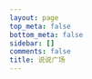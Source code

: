 ```yaml
---
layout: page
top_meta: false
bottom_meta: false
sidebar: []
comments: false
title: 说说广场
---
```


<div id="bbs"></div>
<script type="text/javascript" src="https://jsd.onmicrosoft.cn/npm/marked/marked.min.js"></script>
<script type="text/javascript" src="https://jsd.onmicrosoft.cn/gh/Tokinx/ViewImage/view-image.min.js"></script>
<script type="text/javascript" src="https://jsd.onmicrosoft.cn/gh/Tokinx/Lately/lately.min.js"></script>
<script>
if(typeof Lately==='undefined'){const script=document.createElement('script');script.src='https://jsd.onmicrosoft.cn/gh/Tokinx/Lately/lately.min.js';script.onload=()=>{Lately.init({target:'.bbs-date'});};document.head.appendChild(script);}else{Lately.init({target:'.bbs-date'});}
const urls = [
  {host:"https://s.dusays.com/",apiV1:'v1/',creatorId:"1",imgsrc:"https://cravatar.cn/avatar/28b57baa4e8f13fe4292ccb2de267e30"},
  {host:"https://s.dusays.com/",apiV1:'v1/',creatorId:"2",imgsrc:"https://cravatar.cn/avatar/0d0462a44b088c433b8191135979efd4"},
  {host:"https://s.dusays.com/",apiV1:'v1/',creatorId:"3",imgsrc:"https://cravatar.cn/avatar/cf83c746b212c3f222b1c0a41bbf5b86"},
  {host:"https://s.dusays.com/",apiV1:'v1/',creatorId:"4",imgsrc:"https://cravatar.cn/avatar/099440206041f0b1af6a386f9e8c036a"},
  {host:"https://s.dusays.com/",apiV1:'v1/',creatorId:"5",imgsrc:"https://cravatar.cn/avatar/5c17cfbf21ae1d45d403b7ead8bf0415"},
  {host:"https://s.dusays.com/",apiV1:'v1/',creatorId:"6",imgsrc:"https://cravatar.cn/avatar/6e1a1cc742be99a90de39a0096516fac"},
  {host:"https://s.dusays.com/",apiV1:'v1/',creatorId:"7",imgsrc:"https://cravatar.cn/avatar/e53fa73039fa60c5862480ae2192d215"},
  {host:"https://s.dusays.com/",apiV1:'v1/',creatorId:"8",imgsrc:"https://bu.dusays.com/2023/03/01/63ff34ec52ff1.jpg"},
  {host:"https://s.dusays.com/",apiV1:'v1/',creatorId:"9",imgsrc:"https://cravatar.cn/avatar/c1b204bab687a23c8b6d7c8de11c7c59"},
  {host:"https://s.dusays.com/",apiV1:'v1/',creatorId:"10",imgsrc:"https://cravatar.cn/avatar/ba2379bacf88f17ea461137906bd127d"},
  {host:"https://s.dusays.com/",apiV1:'v1/',creatorId:"11",imgsrc:"https://cravatar.cn/avatar/565ada82edc2f01e7cf2bd95b31f19fd"},
  {host:"https://s.dusays.com/",apiV1:'v1/',creatorId:"12",imgsrc:"https://cravatar.cn/avatar/b633193c913ae39a350311efd950ad83"},
  {host:"https://s.dusays.com/",apiV1:'v1/',creatorId:"13",imgsrc:"https://cravatar.cn/avatar/3a78942c4ddcda86242f20abdacee082"},
  {host:"https://s.dusays.com/",apiV1:'v1/',creatorId:"14",imgsrc:"https://bu.dusays.com/2023/03/03/6401d82b7ecc9.png"},
  {host:"https://s.dusays.com/",apiV1:'v1/',creatorId:"15",imgsrc:"https://cravatar.cn/avatar/1be842e0e85b11a35b697506f06e81f5"},
  {host:"https://s.dusays.com/",apiV1:'v1/',creatorId:"16",imgsrc:"https://cravatar.cn/avatar/03ce846eef46a1b21c1bc5a4f03c2de1"},
  {host:"https://s.dusays.com/",apiV1:'v1/',creatorId:"17",imgsrc:"https://cravatar.cn/avatar/49ef34286a337f7f152c5e61013c0e69"},
  {host:"https://s.dusays.com/",apiV1:'v1/',creatorId:"18",imgsrc:"https://cravatar.cn/avatar/23db27f22d754c4fed9e1cb60a794d81"},
  {host:"https://s.dusays.com/",apiV1:'v1/',creatorId:"19",imgsrc:"https://bu.dusays.com/2023/03/08/640864d11ccaf.png"},
  {host:"https://s.dusays.com/",apiV1:'v1/',creatorId:"20",imgsrc:"https://cravatar.cn/avatar/d5165cf04fe36d73bc24567a2332f9db"},
  {host:"https://s.dusays.com/",apiV1:'v1/',creatorId:"21",imgsrc:"https://bu.dusays.com/2023/03/10/640b2d3a886d5.png"},
  {host:"https://s.dusays.com/",apiV1:'v1/',creatorId:"22",imgsrc:"https://bu.dusays.com/2023/03/10/640b2d3a84ebb.png"},
  {host:"https://s.dusays.com/",apiV1:'v1/',creatorId:"23",imgsrc:"https://cravatar.cn/avatar/04bfc914bd50b42eb507bf66aad0cc31"},
  {host:"https://s.dusays.com/",apiV1:'v1/',creatorId:"24",imgsrc:"https://cravatar.cn/avatar/e011329178b200bcb5d94f0d0ff7544a"},
  {host:"https://s.dusays.com/",apiV1:'v1/',creatorId:"25",imgsrc:"https://cravatar.cn/avatar/c1b204bab687a23c8b6d7c8de11c7c59"},
  {host:"https://s.dusays.com/",apiV1:'v1/',creatorId:"26",imgsrc:"https://bu.dusays.com/2023/03/10/640b2d3a84114.png"},
  {host:"https://s.dusays.com/",apiV1:'v1/',creatorId:"27",imgsrc:"https://bu.dusays.com/2023/03/10/640b2d3a8a6d2.png"},
  {host:"https://s.dusays.com/",apiV1:'v1/',creatorId:"28",imgsrc:"https://bu.dusays.com/2023/03/10/640b2d3a93fae.png"},
  {host:"https://s.dusays.com/",apiV1:'v1/',creatorId:"29",imgsrc:"https://cravatar.cn/avatar/c21871045e26ba29b5f8263bcc5921cb"},
  {host:"https://s.dusays.com/",apiV1:'v1/',creatorId:"30",imgsrc:"https://static.wndbac.cn/avatar.jpg"},
  {host:"https://s.dusays.com/",apiV1:'v1/',creatorId:"31",imgsrc:"https://pic.imgdb.cn/item/63e8ebf64757feff33827ab7.jpg"},
  {host:"https://s.dusays.com/",apiV1:'v1/',creatorId:"32",imgsrc:"https://bu.dusays.com/2023/03/10/640b2d3b6539b.png"},
  {host:"https://s.dusays.com/",apiV1:'v1/',creatorId:"33",imgsrc:"https://bu.dusays.com/2023/03/10/640b2d3b8c6b5.png"},
  {host:"https://s.dusays.com/",apiV1:'v1/',creatorId:"34",imgsrc:"https://bu.dusays.com/2023/03/10/640b2d3bbaa65.png"},
  {host:"https://s.dusays.com/",apiV1:'v1/',creatorId:"35",imgsrc:"https://bu.dusays.com/2023/04/27/644a5820194b3.png"},
  {host:"https://s.dusays.com/",apiV1:'v1/',creatorId:"36",imgsrc:"https://bu.dusays.com/2023/04/27/644a582017d56.png"},
  {host:"https://s.dusays.com/",apiV1:'v1/',creatorId:"37",imgsrc:"https://bu.dusays.com/2023/04/27/644a582013d23.png"},
  {host:"https://s.dusays.com/",apiV1:'v1/',creatorId:"38",imgsrc:"https://bu.dusays.com/2023/04/27/644a582017bd0.png"},
  {host:"https://s.dusays.com/",apiV1:'v1/',creatorId:"39",imgsrc:"https://bu.dusays.com/2023/04/27/644a582017bf8.png"},
  {host:"https://s.dusays.com/",apiV1:'v1/',creatorId:"40",imgsrc:"https://bu.dusays.com/2023/04/27/644a5820188a2.png"},
  {host:"https://s.dusays.com/",apiV1:'v1/',creatorId:"41",imgsrc:"https://bu.dusays.com/2023/04/27/644a582016d1c.png"},
  {host:"https://s.dusays.com/",apiV1:'v1/',creatorId:"42",imgsrc:"https://bu.dusays.com/2023/04/27/644a582014ab2.png"},
  {host:"https://s.dusays.com/",apiV1:'v1/',creatorId:"43",imgsrc:"https://bu.dusays.com/2023/04/27/644a582014631.png"},
  {host:"https://s.dusays.com/",apiV1:'v1/',creatorId:"44",imgsrc:"https://bu.dusays.com/2023/04/27/644a582017b0a.png"},
  {host:"https://s.dusays.com/",apiV1:'v1/',creatorId:"45",imgsrc:"https://bu.dusays.com/2023/04/27/644a5820d7e36.png"},
  {host:"https://s.dusays.com/",apiV1:'v1/',creatorId:"46",imgsrc:"https://bu.dusays.com/2023/04/27/644a5821111a9.png"},
  {host:"https://s.dusays.com/",apiV1:'v1/',creatorId:"47",imgsrc:"https://bu.dusays.com/2023/04/27/644a58212935e.png"},
  {host:"https://s.dusays.com/",apiV1:'v1/',creatorId:"48",imgsrc:"https://bu.dusays.com/2023/04/27/644a5821622b6.png"},
  {host:"https://s.dusays.com/",apiV1:'v1/',creatorId:"49",imgsrc:"https://bu.dusays.com/2023/04/27/644a582189926.png"},
  {host:"https://s.dusays.com/",apiV1:'v1/',creatorId:"50",imgsrc:"https://bu.dusays.com/2023/04/27/644a5821b3bd0.png"},
  {host:"https://s.dusays.com/",apiV1:'v1/',creatorId:"51",imgsrc:"https://bu.dusays.com/2023/04/27/644a59188f8b9.png"},
  {host:"https://s.dusays.com/",apiV1:'v1/',creatorId:"52",imgsrc:"https://bu.dusays.com/2023/04/27/644a59188fca7.png"},
  {host:"https://s.dusays.com/",apiV1:'v1/',creatorId:"53",imgsrc:"https://bu.dusays.com/2023/07/13/64b00afe99953.png"},
  {host:"https://s.dusays.com/",apiV1:'v1/',creatorId:"54",imgsrc:"https://bu.dusays.com/2023/07/13/64b00afe989d1.png"},
  {host:"https://s.dusays.com/",apiV1:'v1/',creatorId:"55",imgsrc:"https://bu.dusays.com/2023/07/13/64b00afe98a70.png"},
  {host:"https://s.dusays.com/",apiV1:'v1/',creatorId:"56",imgsrc:"https://bu.dusays.com/2023/07/13/64b00afe8dd1e.png"},
  {host:"https://s.dusays.com/",apiV1:'v1/',creatorId:"57",imgsrc:"https://bu.dusays.com/2023/07/13/64b00afe8b7dc.png"},
  {host:"https://s.dusays.com/",apiV1:'v1/',creatorId:"58",imgsrc:"https://bu.dusays.com/2023/07/13/64b00afe95574.png"},
  {host:"https://s.dusays.com/",apiV1:'v1/',creatorId:"59",imgsrc:"https://bu.dusays.com/2023/07/13/64b00afe95574.png"},
  {host:"https://s.dusays.com/",apiV1:'v1/',creatorId:"60",imgsrc:"https://bu.dusays.com/2023/07/13/64b00afe8d9c8.png"},
  {host:"https://s.dusays.com/",apiV1:'v1/',creatorId:"61",imgsrc:"https://bu.dusays.com/2023/07/13/64b00afe9741c.png"},
  {host:"https://s.dusays.com/",apiV1:'v1/',creatorId:"62",imgsrc:"https://bu.dusays.com/2023/07/13/64b00afe95574.png"},
  {host:"https://s.dusays.com/",apiV1:'v1/',creatorId:"63",imgsrc:"https://bu.dusays.com/2023/07/13/64b00b073b965.png"},
  {host:"https://s.dusays.com/",apiV1:'v1/',creatorId:"64",imgsrc:"https://bu.dusays.com/2023/07/13/64b00b07366f6.png"},
  {host:"https://s.dusays.com/",apiV1:'v1/',creatorId:"65",imgsrc:"https://bu.dusays.com/2023/07/13/64b00b09d59a9.png"},
  {host:"https://s.dusays.com/",apiV1:'v1/',creatorId:"66",imgsrc:"https://bu.dusays.com/2023/07/13/64b00b09efad0.png"},
  {host:"https://s.dusays.com/",apiV1:'v1/',creatorId:"67",imgsrc:"https://bu.dusays.com/2023/07/13/64b00b0a5272d.png"},
  {host:"https://s.dusays.com/",apiV1:'v1/',creatorId:"68",imgsrc:"https://bu.dusays.com/2023/07/13/64b00b0a4b90f.png"},
  {host:"https://s.dusays.com/",apiV1:'v1/',creatorId:"69",imgsrc:"https://bu.dusays.com/2023/07/13/64b00b0a64087.png"},
  {host:"https://s.dusays.com/",apiV1:'v1/',creatorId:"70",imgsrc:"https://bu.dusays.com/2023/07/13/64b00b0a2586c.png"}
]

var bbDom = document.querySelector('#bbs');
var load = '<div id="load" onclick="nextFetch()" ><button class="load-btn button-load">加载更多</button></div>'
var loading = '<div class="loader"><svg class="circular" viewBox="25 25 50 50"><circle class="path" cx="50" cy="50" r="20" fill="none" stroke-width="2" stroke-miterlimit="10"/></svg></div>'
var bbsDatas = [],bbsData = {},nextDatas = [],nextData = {},limit = 2
var page = 1,offset = 0,nextLength = 0,nextDom='',bbUrlNow = '',imgsrcNow = '',hostNow = '',creIdNow = '',commentNow = '',twiEnvNow='',artEnvNow='',artSiteNow=''

bbDom.innerHTML = loading
allUrls()
function allUrls(){
  //console.log(urls)
  var myHtml = ''
  for(var i=0;i < urls.length;i++){
    myHtml += '<div class="bbs-urls bbs-url" onclick="urlsNow(this)" data-hostid="'+urls[i].host+"u/"+urls[i].creatorId+'" data-host="'+urls[i].host+'" data-apiV1="'+urls[i].apiV1+'" data-creatorId="'+urls[i].creatorId+'" data-imgsrc="'+urls[i].imgsrc+'" data-index="'+i+'"><img src="'+urls[i].imgsrc+'" alt=""></div>'
  }
  myHtml += '<div class="bbs-urls urls-button" onclick="urlsNow(this)" data-type="random"><svg t="1665928089691" class="icon" viewBox="0 0 1024 1024" version="1.1" xmlns="http://www.w3.org/2000/svg" p-id="2562" width="32" height="32"><path d="M913.2 672l98.8 57.1c5.3 3.1 5.3 10.8 0 13.9l-43.4 25L710.4 924c-2.7 1.5-6-0.4-6-3.5V772c0-2.2-1.8-4-4-4H544c-70.4 0-134.4-28.8-180.8-75.2-11.1-11.1-21.2-23.2-30.1-36.1-6.4-9.2-20-9.1-26.4 0.1C260.5 723.9 183.1 768 96 768h-48c-26.5 0-48-21.5-48-48s21.5-48 48-48h48c42.5 0 82.6-16.7 112.9-47.1 30.4-30.4 47.1-70.5 47.1-112.9s-16.7-82.6-47.1-112.9C178.6 368.7 138.4 352 96 352h-48c-26.5 0-48-21.5-48-48s21.5-48 48-48h48c70.4 0 134.4 28.8 180.8 75.2 11.1 11.1 21.2 23.2 30.1 36.1 6.4 9.2 20 9.1 26.4-0.1 46.3-67 123.6-111.1 210.8-111.1H700.4c2.2 0 4-1.8 4-4V103.4c0-3.1 3.3-5 6-3.5l258.2 156 43.4 25.1c5.3 3.1 5.3 10.8 0 13.9L913.2 352 710.4 476c-2.7 1.5-6-0.4-6-3.5V356c0-2.2-1.8-4-4-4H544c-42.5 0-82.6 16.7-112.9 47.1-30.4 30.4-47.1 70.5-47.1 112.9 0 42.5 16.7 82.6 47.1 112.9C461.4 655.3 501.5 672 544 672H700.4c2.2 0 4-1.8 4-4V551.4c0-3.1 3.3-5 6-3.5L913.2 672z" p-id="2563" fill="#f5f5f5"></path></svg></div>'
  myHtml += '<div class="bbs-urls urls-button"><a href="https://immmmm.com/bbs-by-memos/"><svg t="1665929410343" class="icon" viewBox="0 0 1024 1024" version="1.1" xmlns="http://www.w3.org/2000/svg" p-id="6308" width="32" height="32"><path d="M906.212134 565.732986 565.732986 565.732986 565.732986 906.212134C565.732986 926.013685 541.666486 959.972 511.97312 959.972 482.297674 959.972 458.213254 926.013685 458.213254 906.212134L458.213254 565.732986 117.734106 565.732986C97.950475 565.732986 63.97424 541.666486 63.97424 511.97312 63.97424 482.279754 97.950475 458.213254 117.734106 458.213254L458.213254 458.213254 458.213254 117.734106C458.213254 97.950475 482.297674 63.97424 511.97312 63.97424 541.666486 63.97424 565.732986 97.950475 565.732986 117.734106L565.732986 458.213254 906.212134 458.213254C925.995765 458.213254 959.972 482.279754 959.972 511.97312 959.972 541.666486 925.995765 565.732986 906.212134 565.732986Z" p-id="6309" fill="#f5f5f5"></path></svg></a></div>'
  myHtml = '<div id="bbs-urls">'+myHtml+'</div>'
  bbDom.insertAdjacentHTML('beforebegin', myHtml);
}

function nextFetch(){
  document.querySelector("button.button-load").textContent= '加载中……';
  updateHTMl(nextDatas)
  if(nextLength < 10){
    document.querySelector("button.button-load").remove()
    return
  }
  getNextList()
};

function urlsNow(e){
  var domUrls = document.querySelectorAll('#bbs-urls .bbs-urls')
  if(e.classList.contains('url-now')){
    domUrls[e.getAttribute("data-index")].classList.remove("url-now")
    fetchBBser()
  }else{
    domUrls.forEach(function(value,index){ domUrls[index].classList.remove("url-now")})
    var btn = document.querySelector('button.button-load')
    if(btn){btn.remove()}
    page = 1,offset = 0
    bbDom.innerHTML = loading
    var type = e.getAttribute("data-type")
    if(type == 'random'){
      var num = Math.round(Math.random() * (urls.length-1))
      hostNow = urls[num].host
      creIdNow = urls[num].creatorId
      imgsrcNow = urls[num].imgsrc
      apiV1Now = urls[num].apiV1
      domUrls[num].classList.add("url-now")
    }else{
      domUrls[e.getAttribute("data-index")].classList.add("url-now")
      hostNow = e.getAttribute("data-host")
      creIdNow = e.getAttribute("data-creatorId")
      imgsrcNow = e.getAttribute("data-imgsrc")
      apiV1Now = e.getAttribute("data-apiV1")
    }
    bbUrlNow = hostNow+"api/"+apiV1Now+"memo?creatorId="+creIdNow+"&rowStatus=NORMAL&limit=10"
    fetch(bbUrlNow).then(res => res.json()).then( resdata =>{
      var arrData = resdata || ''
      if(resdata.data){
        arrData = resdata.data
      }
      bbDom.innerHTML = ''
      bbsDatas.length = 0
      for(var j=0;j < arrData.length;j++){
            var resValue = arrData[j]
            bbsData = {
              memoId: resValue.id,
              updatedTs: resValue.updatedTs,
              creatorId:resValue.creatorId,
              creator: resValue.creatorName || resValue.creator.nickname || resValue.creator.name,
              imgsrc: imgsrcNow,
              content: resValue.content,
              resourceList: resValue.resourceList,
              url:hostNow
            }
            bbsDatas.push(bbsData)
      }
      updateHTMl(bbsDatas)
      bbDom.insertAdjacentHTML('afterend', load);
      var nowLength = bbsData.length
      if(nowLength < 10){ //返回数据条数小于 limit 则直接移除“加载更多”按钮，中断预加载
        document.querySelector("button.button-load").remove()
        return
      }
      page++
      offset = 10*(page-1)
      getNextList()
    });
  }
}
// 获取评论数量
function insertTwikoo(e) {
  var twienv = e.getAttribute("data-twienv")
  var twipath = e.getAttribute("data-path")
  var memoId = e.getAttribute("data-id")
  twikoo.getCommentsCount({
    envId: twienv, // 环境 ID
    urls: [twipath],
    includeReply: true
  }).then(function (res) {
    var tkcountID = '#tkcount-'+memoId//tkcount-1635
    var tkcountDom = document.querySelectorAll(tkcountID)
    if(tkcountDom){
      tkcountDom.forEach(e => e.remove());
    }
    e.insertAdjacentHTML('beforeend', '<span class="tkcount" id="tkcount-'+memoId+'">'+res[0].count+'</span>');
  }).catch(function (err) {
    console.error(err);
  });
}
//预加载下一页数据
function getNextList(){
  var bbUrl = bbUrlNow+"&offset="+offset;
  fetch(bbUrl).then(res => res.json()).then( resdata =>{
    var arrData = resdata || ''
    if(resdata.data){
      arrData = resdata.data
    }
    nextDom = arrData
    nextLength = nextDom.length
    page++
    offset = 10*(page-1)
    if(nextLength < 1){
      document.querySelector("button.button-load").remove()
      return
    }
    nextDatas.length = 0
    for(var j=0;j < nextDom.length;j++){
      var resValue = nextDom[j]
      nextData = {
        updatedTs: resValue.updatedTs,
        creatorId:resValue.creatorId,
        creator: resValue.creatorName || resValue.creator.nickname || resValue.creator.name,
        imgsrc: imgsrcNow,
        content: resValue.content,
        resourceList: resValue.resourceList,
        url:hostNow,
        memoId: resValue.id,
      }
      nextDatas.push(nextData)
    }
  })
}
const withTimeout = (millis, promise) => {
  const timeout = new Promise((resolve, reject) =>
      setTimeout( () => reject(`Timed out after ms.`),millis));
  return Promise.race([
      promise,
      timeout
  ]);
};
const fetchBBser = async () => {
  const results = await Promise.allSettled(urls.map(
    //限时
    url => withTimeout(2000,
      fetch(url.host+"api/"+url.apiV1+"memo?creatorId="+url.creatorId+"&rowStatus=NORMAL&limit="+limit).then(response => response.json()).then(resdata => {
        var qsLive = ".bbs-urls.bbs-url[data-hostid='"+url.host+"u/"+url.creatorId+"']"
        document.querySelector(qsLive).classList.add("liveon");
        var arrData = resdata || ''
        if(resdata.data){
          arrData = resdata.data
        }
        return arrData
      })
    )
    //url => fetch(url.host+"api/memo?creatorId="+url.creatorId+"&rowStatus=NORMAL&limit="+limit).then(response => response.json()).then(resdata => resdata.data)
  )).then(results=> {
    //console.log(results)
    bbDom.innerHTML = ''
    for(var i=0;i < results.length;i++){
      var status = results[i].status
      if(status == "fulfilled"){
        var resultsRes = results[i].value
        for(var j=0;j < resultsRes.length;j++){
          var resValue = resultsRes[j]
          var dateNow = new Date()
          var dateDiff = dateNow.getTime() - (resValue.updatedTs * 1000);
          var dayDiff = Math.floor(dateDiff / (24 * 3600 * 1000));
          if(dayDiff < 10 ){//显示10天内更新的 Memos
            bbsData = {
              memoId: resValue.id,
              updatedTs: resValue.updatedTs,
              creatorId:resValue.creatorId,
              creator: resValue.creatorName || resValue.creator.nickname || resValue.creator.name,
              imgsrc: urls[i].imgsrc,
              content: resValue.content,
              resourceList: resValue.resourceList,
              url:urls[i].host
            }
            bbsDatas.push(bbsData)
          }
        }
      }
    }
    bbsDatas.sort(compare("updatedTs"));
    updateHTMl(bbsDatas)
  })
}
fetchBBser()

function compare(p){
  return function(m,n){
      var a = m[p];
      var b = n[p];
      return b - a;
  }
}

function uniqueFunc(arr){
  const res = new Map();
  return arr.filter((item) => !res.has(item.creator) && res.set(item.creator, 1));
}


function updateHTMl(data){
  var result="",resultAll="";
  const TAG_REG = /#([^\s#]+)/;
  const IMG_REG = /\!\[(.*?)\]\((.*?)\)/g;
  BILIBILI_REG = /<a.*?href="https:\/\/www\.bilibili\.com\/video\/((av[\d]{1,10})|(BV([\w]{10})))\/?".*?>.*<\/a>/g;
  NETEASE_MUSIC_REG = /<a.*?href="https:\/\/music\.163\.com\/.*id=([0-9]+)".*?>.*<\/a>/g;
  QQMUSIC_REG = /<a.*?href="https\:\/\/y\.qq\.com\/.*(\/[0-9a-zA-Z]+)(\.html)?".*?>.*?<\/a>/g;
  QQVIDEO_REG = /<a.*?href="https:\/\/v\.qq\.com\/.*\/([a-z|A-Z|0-9]+)\.html".*?>.*<\/a>/g;
  YOUKU_REG = /<a.*?href="https:\/\/v\.youku\.com\/.*\/id_([a-z|A-Z|0-9|==]+)\.html".*?>.*<\/a>/g;
  YOUTUBE_REG = /<a.*?href="https:\/\/www\.youtube\.com\/watch\?v\=([a-z|A-Z|0-9]{11})\".*?>.*<\/a>/g;

  marked.setOptions({
    breaks: true,
    smartypants: false,
    langPrefix: 'language-'
  });
  // Marked Renderer Open links in New Tab
  const renderer = new marked.Renderer();
  const linkRenderer = renderer.link;
  renderer.link = (href, title, text) => {
      const localLink = href.startsWith(`${location.protocol}//${location.hostname}`);
      const html = linkRenderer.call(renderer, href, title, text);
      return localLink ? html : html.replace(/^<a /, `<a target="_blank" rel="noreferrer noopener nofollow" `);
  };
  marked.use({ renderer });
  
  for(var i=0;i < data.length;i++){
      var memos = data[i].url
      var memoId = data[i].memoId
      var memoUrl = memos + "m/" + memoId
      var comment = data[i].comment
      var twiEnv = data[i].twiEnv
      var artEnv = data[i].artEnv
      var artSite = data[i].artSite
      var bbContREG = data[i].content
        .replace(TAG_REG, "<span class='tag-span'>#$1</span> ")
        .replace(IMG_REG, '')
        //.replace(LINK_REG, "<a href='$2' target='_blank'><span> $1 </span></a>")
        
      bbContREG = marked.parse(bbContREG)
        .replace(BILIBILI_REG, "<div class='video-wrapper'><iframe src='//www.bilibili.com/blackboard/html5mobileplayer.html?bvid=$1&as_wide=1&high_quality=1&danmaku=0' scrolling='no' border='0' frameborder='no' framespacing='0' allowfullscreen='true'></iframe></div>")
        .replace(NETEASE_MUSIC_REG, "<meting-js auto='https://music.163.com/#/song?id=$1'></meting-js>")
        .replace(QQMUSIC_REG, "<meting-js auto='https://y.qq.com/n/yqq/song$1.html'></meting-js>")
        .replace(QQVIDEO_REG, "<div class='video-wrapper'><iframe src='//v.qq.com/iframe/player.html?vid=$1' allowFullScreen='true' frameborder='no'></iframe></div>")
        .replace(YOUKU_REG, "<div class='video-wrapper'><iframe src='https://player.youku.com/embed/$1' frameborder=0 'allowfullscreen'></iframe></div>")
        .replace(YOUTUBE_REG, "<div class='video-wrapper'><iframe src='https://www.youtube.com/embed/$1' title='YouTube video player' frameborder='0' allow='accelerometer; autoplay; clipboard-write; encrypted-media; gyroscope; picture-in-picture' allowfullscreen title='YouTube Video'></iframe></div>")

      //解析 content 内 md 格式图片
      var IMG_ARR = data[i].content.match(IMG_REG) || '',IMG_ARR_Grid='';
      if(IMG_ARR){
        var IMG_ARR_Length = IMG_ARR.length,IMG_ARR_Url = '';
        if(IMG_ARR_Length !== 1){var IMG_ARR_Grid = " grid grid-"+IMG_ARR_Length}
        IMG_ARR.forEach(item => {
            let imgSrc = item.replace(/!\[.*?\]\((.*?)\)/g,'$1')
            IMG_ARR_Url += '<figure class="gallery-thumbnail"><img class="img thumbnail-image" loading="lazy" decoding="async" src="'+imgSrc+'"/></figure>'
        });
        bbContREG += '<div class="resimg'+IMG_ARR_Grid+'">'+IMG_ARR_Url+'</div>';
      }

      //标签
      var tagArr = data[i].content.match(TAG_REG);
      var bbContTag = '';
      if (tagArr) {
          bbContTag = String(tagArr[0]).replace(/[#]/g, '');
      } else {
          bbContTag = '动态';
      };

      //解析内置资源文件
      if(data[i].resourceList && data[i].resourceList.length > 0){
        var resourceList = data[i].resourceList;
        var imgUrl='',resUrl='',resImgLength = 0;
        for(var j=0;j < resourceList.length;j++){
          var restype = resourceList[j].type.slice(0,5);
          var resexlink = resourceList[j].externalLink
          var resLink = '',fileId=''
          if(resexlink){
            resLink = resexlink
          }else{
            fileId = resourceList[j].publicId || resourceList[j].filename
            resLink = memos+'o/r/'+resourceList[j].id+'/'+fileId
          }
          if(restype == 'image'){
            imgUrl += '<figure class="gallery-thumbnail"><img class="img thumbnail-image" src="'+resLink+'"/></figure>'
            resImgLength = resImgLength + 1 
          }
          if(restype !== 'image'){
            resUrl += '<a target="_blank" rel="noreferrer" href="'+resLink+'">'+resourceList[j].filename+'</a>'
          }
        }
        if(imgUrl){
          var resImgGrid = ""
          if(resImgLength !== 1){var resImgGrid = " grid grid-"+resImgLength}
          bbContREG += '<div class="resimg'+resImgGrid+'">'+imgUrl+'</div>'
        }
        if(resUrl){
          bbContREG += '<div class="resour">'+resUrl+'</div>'
        }
      }
      var EnvNow = ''
      if(twiEnv && twiEnv != "undefined"){
        EnvNow = twiEnv.replace(/https\:\/\/.*\.(.*)\..*/,'$1')
      }
      if(artEnv && artEnv != "undefined"){
        EnvNow = artEnv.replace(/https\:\/\/.*\.(.*)\..*/,'$1')
      }
      result += '<li class="'+EnvNow+'memo-'+memoId+'"><div class="bbs-avatar"><img src="'+data[i].imgsrc+'" alt=""></a><a href="'+memoUrl+'" target="_blank" rel="noopener noreferrer" class="bbs-creator">'+data[i].creator+'</a><span class="bbs-dot">·</span><span class="bbs-date">'+new Date(data[i].updatedTs * 1000).toLocaleString()+'</span>'

      var comSVG = '<span class="bbs-coment-svg"><svg class="icon" viewBox="0 0 1024 1024" xmlns="http://www.w3.org/2000/svg" width="20" height="24"><path d="M816 808H672c-4.8 0-8 1.6-11.2 4.8l-80 80c-36.8 36.8-97.6 36.8-136 0l-80-80c-3.2-3.2-6.4-4.8-11.2-4.8h-144c-70.4 0-128-57.6-128-128V232c0-70.4 57.6-128 128-128h608c70.4 0 128 57.6 128 128v448C944 750.4 886.4 808 816 808zm0-64c35.2 0 64-28.8 64-64V232c0-35.2-28.8-64-64-64H208c-35.2 0-64 28.8-64 64v448c0 35.2 28.8 64 64 64h144c20.8 0 41.6 8 56 24l80 80c12.8 12.8 32 12.8 44.8 0l80-80c14.4-14.4 35.2-24 56-24H816zM320 408c27.2 0 48 20.8 48 48v32c0 27.2-20.8 48-48 48s-48-20.8-48-48v-32c0-27.2 20.8-48 48-48zm192 0c27.2 0 48 20.8 48 48v32c0 27.2-20.8 48-48 48s-48-20.8-48-48v-32c0-27.2 20.8-48 48-48zm192 0c27.2 0 48 20.8 48 48v32c0 27.2-20.8 48-48 48s-48-20.8-48-48v-32c0-27.2 20.8-48 48-48z" /></svg></span>'

      var outSVG = '<span class="bbs-coment-svg"><svg class="icon" viewBox="0 0 1024 1024" xmlns="http://www.w3.org/2000/svg" width="20" height="20"><path d="M864 640a32 32 0 0 1 64 0v224.096A63.936 63.936 0 0 1 864.096 928H159.904A63.936 63.936 0 0 1 96 864.096V159.904C96 124.608 124.64 96 159.904 96H384a32 32 0 0 1 0 64H192.064A31.904 31.904 0 0 0 160 192.064v639.872A31.904 31.904 0 0 0 192.064 864h639.872A31.904 31.904 0 0 0 864 831.936V640zm-485.184 52.48a31.84 31.84 0 0 1-45.12-.128 31.808 31.808 0 0 1-.128-45.12L815.04 166.048l-176.128.736a31.392 31.392 0 0 1-31.584-31.744 32.32 32.32 0 0 1 31.84-32l255.232-1.056a31.36 31.36 0 0 1 31.584 31.584L924.928 388.8a32.32 32.32 0 0 1-32 31.84 31.392 31.392 0 0 1-31.712-31.584l.736-179.392L378.816 692.48z"/></svg></span>'

      if(comment == '1'){
        if(twiEnv && twiEnv != 'undefined'){
          result += '<a data-id="'+memoId+'" data-twienv="'+twiEnv+'" data-path="'+memoUrl+'" onclick="loadTwikoo(this)" onmouseenter="insertTwikoo(this)" href="javascript:void(0)" rel="noopener noreferrer">'+comSVG+'</a></div><div class="bbs-content"><div class="bbs-text">'+bbContREG+'</div><div class="item-comment twikoo-'+memoId+' d-none"><div id="'+EnvNow+'twikoo-'+memoId+'"></div></div></div></li>'
        }else if(artEnv && artEnv != 'undefined'){
          result += '<a data-id="'+memoId+'" data-artenv="'+artEnv+'" data-artsite="'+artSite+'" data-path="'+memoUrl+'" onclick="loadArtalk(this)" href="javascript:void(0)" rel="noopener noreferrer">'+comSVG+'</a></div><div class="bbs-content"><div class="bbs-text">'+bbContREG+'</div><div class="item-comment '+EnvNow+'artalk-'+memoId+' d-none"></div></div></li>'
        }else{
          result += '<a href="'+memoUrl+'" target="_blank" rel="noopener noreferrer">'+outSVG+'</a></div><div class="bbs-content"><div class="bbs-text">'+bbContREG+'</div></div></li>'
        }
      }else{
        result += '</div><div class="bbs-content"><div class="bbs-text">'+bbContREG+'</div></div></li>'
      }

  }// end for
  
  var bbBefore = "<section class='bbs-timeline'><ul class='list'>"
  var bbAfter = "</ul></section>"
  resultAll = bbBefore + result + bbAfter
  bbDom.insertAdjacentHTML('beforeend', resultAll);
  var btn = document.querySelector('button.button-load')
  if(btn){
    btn.textContent= '加载更多';
  }
  //渲染豆瓣
  fetchDB()
  //图片灯箱
  window.ViewImage && ViewImage.init('.bbs-content img')
  //相对时间
  window.Lately && Lately.init({ target: '.bbs-date' });
}
//前端加载 Twikoo 评论
function loadTwikoo(e) {
  var memoEnv = e.getAttribute("data-twienv")
  var EnvNow = memoEnv.replace(/https\:\/\/.*\.(.*)\..*/,'$1')
  var memoPath = e.getAttribute("data-path")
  var memoId = e.getAttribute("data-id")
  var twikooDom = document.querySelector('.twikoo-'+memoId);
  if (twikooDom.classList.contains('d-none')) {
    document.querySelectorAll('.item-comment').forEach((item) => {item.classList.add('d-none');})
    if(!document.getElementById("twikoo")){
      twikooDom.classList.remove('d-none');
      var domClass = document.getElementsByClassName(EnvNow+'memo-'+memoId)
      window.scrollTo({
        top: domClass[0].offsetTop - 30,
        behavior: "smooth"
      });
      twikoo.init({
        envId: memoEnv,
        el: '#'+EnvNow+'twikoo-' + memoId,
        path: memoPath
      });
      setTimeout(function(){
        document.getElementById("twikoo").id= EnvNow+'twikoo-' + memoId;
      }, 600)
    }
  }else{
    twikooDom.classList.add('d-none');
  }
}
//前端加载 Artalk 评论
function loadArtalk(e) {
  var memoEnv = e.getAttribute("data-artenv")
  var EnvNow = memoEnv.replace(/https\:\/\/.*\.(.*)\..*/,'$1')
  var memoSite= e.getAttribute("data-artsite")
  var memoId = e.getAttribute("data-id")
  var ArtalkDom = document.querySelector('.'+EnvNow+'artalk-'+memoId);
  var ArtalkDom_ID = document.querySelector('#'+EnvNow+'artalk-'+memoId);
  if(!ArtalkDom_ID){
    ArtalkDom.insertAdjacentHTML('afterbegin', '<div id="'+EnvNow+'artalk-'+ memoId +'"></div>');
  }
  if (ArtalkDom.classList.contains('d-none')) {
    document.querySelectorAll('.item-comment').forEach((item) => {item.classList.add('d-none');})
    if(!document.getElementById("artalk")){
      ArtalkDom.classList.remove('d-none');
      var domClass = document.getElementsByClassName(EnvNow+'memo-'+memoId)
      window.scrollTo({
        top: domClass[0].offsetTop - 30,
        behavior: "smooth"
      });
      Artalk.init({
        el: '#'+EnvNow+'artalk-' + memoId,
        pageKey: '/m/' + memoId,
        pageTitle: '',
        site: memoSite,
        server: memoEnv
      });
    }
  }else{
    ArtalkDom.classList.add('d-none');
    ArtalkDom_ID.remove();
  }
}
//文章内显示豆瓣条目 https://immmmm.com/post-show-douban-item/
function fetchDB(){
  var dbAPI = "https://douban-api.edui.fun/";
  var dbA = document.querySelectorAll(".bbs-timeline a[href*='douban.com/subject/']:not([rel='noreferrer'])") || '';
  if(dbA){
    for(var i=0;i < dbA.length;i++){
      _this = dbA[i]
      var dbHref = _this.href
      var db_reg = /^https\:\/\/(movie|book)\.douban\.com\/subject\/([0-9]+)\/?/;
      var db_type = dbHref.replace(db_reg, "$1");
      var db_id = dbHref.replace(db_reg, "$2").toString();
        if (db_type == 'movie') {
          var this_item = 'movie' + db_id;
          var url = dbAPI + "movies/" + db_id ;
          if (localStorage.getItem(this_item) == null || localStorage.getItem(this_item) == 'undefined') {
            fetch(url).then(res => res.json()).then( data =>{
              let fetch_item = 'movies' + data.sid;
              let fetch_href = "https://movie.douban.com/subject/"+data.sid+"/"
              localStorage.setItem(fetch_item, JSON.stringify(data));
              movieShow(fetch_href, fetch_item)
            });
          } else {
            movieShow(dbHref, this_item)
          }
        }else if (db_type == 'book') {
          var this_item = 'book' + db_id;
          var url = dbAPI + "v2/book/id/" + db_id;
          if (localStorage.getItem(this_item) == null || localStorage.getItem(this_item) == 'undefined') {
            fetch(url).then(res => res.json()).then( data =>{
              let fetch_item = 'book' + data.id;
              let fetch_href = "https://book.douban.com/subject/"+data.id+"/"
              localStorage.setItem(fetch_item, JSON.stringify(data));
              bookShow(fetch_href, fetch_item)
            });
          } else {
            bookShow(dbHref, this_item)
          }
        }
    }// for end
  }
}
function movieShow(fetch_href, fetch_item){
  var storage = localStorage.getItem(fetch_item);
  var data = JSON.parse(storage);
  var db_star = Math.ceil(data.rating);
  var db_html = "<div class='post-preview'><div class='post-preview--meta'><div class='post-preview--middle'><h4 class='post-preview--title'><a target='_blank' rel='noreferrer' href='" + fetch_href + "'>《" + data.name + "》</a></h4><div class='rating'><div class='rating-star allstar" + db_star + "'></div><div class='rating-average'>" + data.rating + "</div></div><time class='post-preview--date'>导演：" + data.director + " / 类型：" + data.genre + " / " + data.year + "</time><section style='max-height:75px;overflow:hidden;' class='post-preview--excerpt'>" + data.intro.replace(/\s*/g, "") + "</section></div></div><img referrer-policy='no-referrer' loading='lazy' class='post-preview--image' src=" + data.img + "></div>"
  var db_div = document.createElement("div");
  var qs_href = ".bbs-timeline a[href='"+ fetch_href +"']"
  var qs_dom = document.querySelector(qs_href)
  qs_dom.parentNode.replaceChild(db_div, qs_dom);
  db_div.innerHTML = db_html
}
function bookShow(fetch_href, fetch_item) {
  var storage = localStorage.getItem(fetch_item);
  var data = JSON.parse(storage);
  var db_star = Math.ceil(data.rating.average);
  var db_html = "<div class='post-preview'><div class='post-preview--meta'><div class='post-preview--middle'><h4 class='post-preview--title'><a target='_blank' rel='noreferrer' href='" + fetch_href + "'>《" + data.title + "》</a></h4><div class='rating'><div class='rating-star allstar" + db_star + "'></div><div class='rating-average'>" + data.rating.average + "</div></div><time class='post-preview--date'>作者：" + data.author + " </time><section style='max-height:75px;overflow:hidden;' class='post-preview--excerpt'>" + data.summary.replace(/\s*/g, "") + "</section></div></div><img referrer-policy='no-referrer' loading='lazy' class='post-preview--image' src=" + data.images.medium + "></div>"
  var db_div = document.createElement("div");
  var qs_href = ".bbs-timeline a[href='"+ fetch_href +"']"
  var qs_dom = document.querySelector(qs_href)
  qs_dom.parentNode.replaceChild(db_div, qs_dom);
  db_div.innerHTML = db_html
}
</script>
<style>
#bbs{padding: 2rem 0;min-height:100vh;}
#bbs-urls{margin-top: 2rem;justify-content: center;
  flex-wrap: wrap;
  display: flex;
  flex-direction: row;
  height:168px;overflow-y: scroll;overflow-x: hidden;padding:10px;background: #fff;border-radius: 8px;border:1px solid #eaeaea;box-shadow:0 4px 6px rgba(0,0,0,.04)}
.bbs-urls{position: relative;display:inline-block;background: #eaeaea;border-radius:50%;margin:0 .4rem 5px 0;padding:3px;width:3rem;height:3rem;cursor: pointer;}
.dark .bbs-urls,.dark .bbs-url:before{background:#4a4b50;}
.bbs-url:before{content:"";background:#eaeaea;width:5px;height:5px;border-radius:50%;position:absolute;top:0;right:0;}
.bbs-url.liveon:before{background:#42b983;animation-name: light-a;animation-duration:2s;animation-timing-function: linear;animation-iteration-count: infinite;animation-direction: alternate;}
@keyframes light-a {
  from{opacity:0.6}
  to{opacity:0.1;}
}
@keyframes light-b {
  from{opacity:1}
  to{opacity:0.4;}
}
.bbs-urls img{border-radius:50%;width:100%;height:100%;}
.bbs-urls.url-now{background:#42b983;transition: 0.6s;animation-name: light-b;animation-duration:1s;animation-timing-function: linear;animation-iteration-count: infinite;animation-direction: alternate;}
.urls-button svg.icon{padding:10px;width:100%;height: 100%;}
.bbs-timeline ul {margin:0;}
.bbs-timeline ul li{list-style-type:none;position:relative;}
.bbs-timeline{max-width:1200px;margin:0 auto;}
.bbs-avatar{position: relative;}
.bbs-avatar a{text-decoration:none;}
.bbs-avatar img{width:24px;height:24px;border-radius:50%;margin-right:1rem;}
.bbs-creator,.bbs-date,.bbs-dot,.tkcount{position:relative;top:-5px;}
.bbs-dot{font-weight: 800;margin:0 .5rem;}
.bbs-content {margin-bottom: 3rem;}
.bbs-text,.resour,.item-comment{background: #fff;border-radius: 8px;font-size: 1em;padding:10px 14px;position: relative;border:1px solid #eaeaea;box-shadow:0 4px 6px rgba(0,0,0,.04)}
.resour{font-size: 0.9rem;margin-top: 2px;padding: 5px 14px;}
.bbs-text{overflow-y: scroll;overflow-x:hidden;max-height:50vh;}
.bbs-text blockquote{font-family: KaiTi,STKaiti,STFangsong;margin:0 0 0 1rem;padding:.25rem 2rem;position: relative;border-left:0 none;}
.bbs-text blockquote::before{line-height: 2rem;content: "“";font-family: Georgia, serif;font-size: 28px;font-weight: bold;position: absolute;left: 10px;top:5px;}
.bbs-text p{margin:0;}
.bbs-text pre p{display: inline-block;}
.bbs-text pre p:empty{display: none;}
.tag-span{color: #42b983;}
#load button.load-btn{width:100%;padding:8px 0;background: #fff;border:1px solid #eaeaea;box-shadow: 0 4px 6px rgba(0,0,0,.04);}
#bb-footer{letter-spacing:8px;margin:5rem auto 1rem;text-align:center;}
.dark .bbs-text,.dark .resour,.dark #bbs-urls,.dark #load button.load-btn{background:#272727;border:1px solid #3b3d42;}
.dark .item-comment{background:#272727;border:1px solid #3b3d42;}
.dark .bbs-text p{color:#fafafa;}
.bbs-coment-svg{margin-left: 0.5rem;cursor: pointer;}
.dark .bbs-coment-svg svg.icon{fill:#ffffff;}
.loader {position: relative;margin:3rem auto;width: 100px;}
.loader::before {content: '';display: block;padding-top: 100%;}
.circular {animation: rotate 2s linear infinite;height: 100%;transform-origin: center center;width: 100%;position: absolute;top: 0;bottom: 0;left: 0;right: 0;margin: auto;}
.path {stroke-dasharray: 1, 200;stroke-dashoffset: 0;animation: dash 1.5s ease-in-out infinite, color 6s ease-in-out infinite;stroke-linecap: round;}
@keyframes rotate {100% {transform: rotate(360deg);}}
@keyframes dash {
  0% {stroke-dasharray: 1, 200;stroke-dashoffset: 0;}
  50% {stroke-dasharray: 89, 200;stroke-dashoffset: -35px;}
  100% {stroke-dasharray: 89, 200;stroke-dashoffset: -124px;}
}
@keyframes color {
  100%,0% {stroke: #d62d20;}40% {stroke: #0057e7;}66% {stroke: #008744;}80%,90% {stroke: #ffa700;}
}

.bbs-content p > img{cursor:pointer;max-height:20vh;}
.bbs-content p:has(img.img){display: inline-block;}
.bbs-text p > img {display: block;}
.bbs-text p > img:first-child:nth-last-child(n+2),.bbs-text p > img:first-child:nth-last-child(n+2) ~ img {display: inline-block;}

.bbs-content p > img.square{height:180px;width:180px;object-fit:cover;}
.resimg.grid{
    display: grid;
    grid-template-columns: repeat(3,1fr);
    grid-template-rows:auto;
    gap: 4px;
    width: calc(100%* 2 / 3);
    box-sizing: border-box;
    margin: 4px 0 0;
}
.resimg.grid-2{
  grid-template-columns: repeat(2, 1fr);
  width: 80%;
}
.resimg.grid-4{
  grid-template-columns: repeat(2, 1fr);
  width: calc(80% * 2 / 3);
}
.resimg.grid figure.gallery-thumbnail {
  position: relative;
  width: 100%;
  height: 0;
  padding-top: 100%;
  cursor: zoom-in;
}
.resimg figure{
  text-align: left;
  max-height:50%;
}
.resimg figure img{
  max-height:30vh;
}
.resimg.grid figure, figcaption {
  margin: 0 !important;
}
.resimg.grid figure.gallery-thumbnail > img.thumbnail-image {
  position: absolute;
  left: 0;
  top: 0;
  display: block;
  width: 100%;
  height: 100%;
  object-fit: cover;
  object-position: 50% 50%;
}
.video-wrapper{position:relative;padding-bottom:55%;width:100%;height:0}
.video-wrapper iframe{position:absolute;height:100%;width:100%;}
.d-none{display: none !important;}
</style>